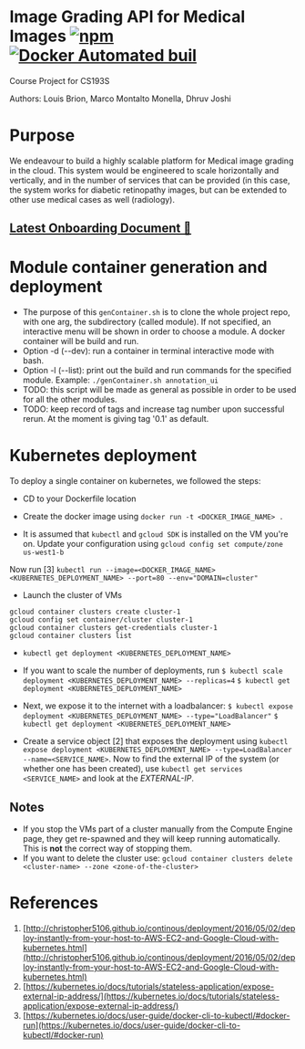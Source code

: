 # Image Grading API for Medical Images [![npm](https://img.shields.io/npm/v/npm.svg)]() [![Docker Automated buil](https://img.shields.io/docker/automated/jrottenberg/ffmpeg.svg)]()
Course Project for CS193S 

Authors: Louis Brion, Marco Montalto Monella, Dhruv Joshi

# Purpose
We endeavour to build a highly scalable platform for Medical image grading in the cloud. This system would be engineered to scale horizontally and vertically, and in the number of services that can be provided (in this case, the system works for diabetic retinopathy images, but can be extended to other use medical cases as well (radiology).


## [Latest Onboarding Document 🤝](https://docs.google.com/a/stanford.edu/document/d/1eF9tZp3QNRt0_N8PxvPlg2_1HGDg35Od4PQXBVRb-nc/edit?usp=sharing)

# Module container generation and deployment
* The purpose of this `genContainer.sh` is to clone the whole project repo, with one arg, the subdirectory (called module). If not specified, an interactive menu will be shown in order to choose a module. A docker container will be build and run.
* Option -d (--dev): run a container in terminal interactive mode with bash.
* Option -l (--list): print out the build and run commands for the specified module. 
Example: `./genContainer.sh annotation_ui`
* TODO: this script will be made as general as possible in order to be used for all the other modules.
* TODO: keep record of tags and increase tag number upon successful rerun. At the moment is giving tag '0.1' as default.

# Kubernetes deployment
To deploy a single container on kubernetes, we followed the steps:
* CD to your Dockerfile location
* Create the docker image using `docker run -t <DOCKER_IMAGE_NAME> .`

* It is assumed that `kubectl` and `gcloud SDK` is installed on the VM you're on. Update your configuration using `gcloud config set compute/zone us-west1-b`

Now run [3] `kubectl run --image=<DOCKER_IMAGE_NAME> <KUBERNETES_DEPLOYMENT_NAME> --port=80 --env="DOMAIN=cluster"`
* Launch the cluster of VMs
```
gcloud container clusters create cluster-1
gcloud config set container/cluster cluster-1
gcloud container clusters get-credentials cluster-1
gcloud container clusters list
```

* `kubectl get deployment <KUBERNETES_DEPLOYMENT_NAME>`
* If you want to scale the number of deployments, run 
`$ kubectl scale deployment <KUBERNETES_DEPLOYMENT_NAME> --replicas=4`
`$ kubectl get deployment <KUBERNETES_DEPLOYMENT_NAME>`

* Next, we expose it to the internet with a loadbalancer:
`$ kubectl expose deployment <KUBERNETES_DEPLOYMENT_NAME> --type="LoadBalancer"`
`$ kubectl get deployment <KUBERNETES_DEPLOYMENT_NAME>`

* Create a service object [2] that exposes the deployment using `kubectl expose deployment <KUBERNETES_DEPLOYMENT_NAME> --type=LoadBalancer --name=<SERVICE_NAME>`. Now to find the external IP of the system (or whether one has been created), use `kubectl get services <SERVICE_NAME>` and look at the *EXTERNAL-IP*.

## Notes
* If you stop the VMs part of a cluster manually from the Compute Engine page, they get re-spawned and they will keep running automatically. This is __not__ the correct way of stopping them.
* If you want to delete the cluster use: `gcloud container clusters delete <cluster-name> --zone <zone-of-the-cluster>`

# References
1. [http://christopher5106.github.io/continous/deployment/2016/05/02/deploy-instantly-from-your-host-to-AWS-EC2-and-Google-Cloud-with-kubernetes.html](http://christopher5106.github.io/continous/deployment/2016/05/02/deploy-instantly-from-your-host-to-AWS-EC2-and-Google-Cloud-with-kubernetes.html)
2. [https://kubernetes.io/docs/tutorials/stateless-application/expose-external-ip-address/](https://kubernetes.io/docs/tutorials/stateless-application/expose-external-ip-address/)
3. [https://kubernetes.io/docs/user-guide/docker-cli-to-kubectl/#docker-run](https://kubernetes.io/docs/user-guide/docker-cli-to-kubectl/#docker-run)
